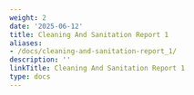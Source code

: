```yaml
---
weight: 2
date: '2025-06-12'
title: Cleaning And Sanitation Report 1
aliases:
- /docs/cleaning-and-sanitation-report_1/
description: ''
linkTitle: Cleaning And Sanitation Report 1
type: docs
---
```


